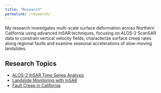 ```yaml
---
title: "Research"
permalink: /research/
---
```


My research investigates multi-scale surface deformation across Northern California using advanced InSAR techniques, focusing on ALOS-2 ScanSAR data to constrain vertical velocity fields, characterize surface creep rates along regional faults and examine seasonal accelerations of slow-moving landslides. 

## Research Topics

- [ALOS-2 InSAR Time Series Analysis](/research/alos2/)
- [Landslide Monitoring with InSAR](/research/landslides/) 
- [Fault Creep in California](/research/fault_creep/)
<!-- - [North Anatolian Fault, Turkey](/research/turkey/) -->
<!-- - [Crandall Canyon Mine Collapse](/research/crandall/) -->
<!-- - [Slow Slip Events Near Ferndale, CA](/research/ferndale/) -->
<!-- - [Fiordland, New Zealand Slow Slip Events](/research/fiordland/) -->
<!-- - [GPS Time Series Analysis](/research/gps/) -->
